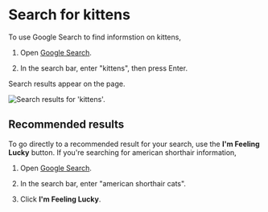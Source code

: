 # Search for kittens

To use Google Search to find informstion on kittens,

1.  Open [Google Search](https://www.google.com).

    [comment]: # (test {"action":"goTo", "uri":"www.google.com"})

2.  In the search bar, enter "kittens", then press Enter.

    [comment]: # (test {"action":"type", "css":"[title=Search]", "keys":"kittens", "trailingSpecialKey":"Enter"})
    [comment]: # (test {"action":"wait", "duration":"5000"})
    [comment]: # (test {"action":"screenshot", "filename":"results.png"})

Search results appear on the page.

![Search results for 'kittens'.](results.png)

## Recommended results

To go directly to a recommended result for your search, use the **I'm Feeling Lucky** button. If you're searching for american shorthair information,

[comment]: # (test {"action":"goTo", "uri":"www.google.com"})
[comment]: # (test {"action":"matchText", "css":"#gbqfbb", "text":"I'm Feeling Lucky"})

1.  Open [Google Search](https://www.google.com).

    [comment]: # (test {"action":"goTo", "uri":"www.google.com"})

2.  In the search bar, enter "american shorthair cats".

    [comment]: # (test {"action":"type", "css":"[title=Search]", "keys":"american shorthair cats"})

3.  Click **I'm Feeling Lucky**.

    [comment]: # (test {"action":"click", "css":"#gbqfbb"})